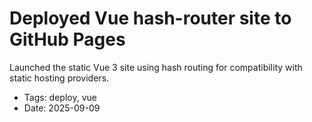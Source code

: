 # Deployed Vue hash-router site to GitHub Pages

Launched the static Vue 3 site using hash routing for compatibility with static hosting providers.

- Tags: deploy, vue
- Date: 2025-09-09
